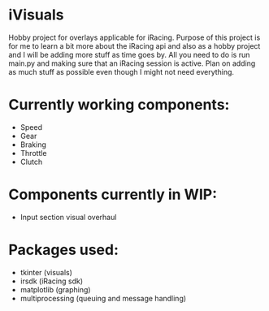 # iVisuals
 Hobby project for overlays applicable for iRacing. Purpose of this project is for me to learn a bit more about the iRacing api and also as a hobby project and I will be adding more stuff as time goes by. All you need to do is run main.py and making sure that an iRacing session is active. Plan on adding as much stuff as possible even though I might not need everything. 

# Currently working components:
- Speed
- Gear
- Braking
- Throttle
- Clutch

# Components currently in WIP:
- Input section visual overhaul

# Packages used: 
- tkinter (visuals)
- irsdk (iRacing sdk)
- matplotlib (graphing)
- multiprocessing (queuing and message handling)
